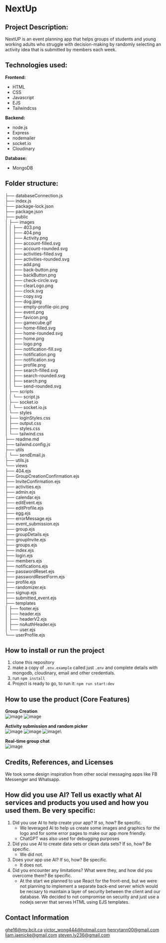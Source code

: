 # NextUp

## Project Description: 

NextUP is an event planning app that helps groups of students and young working adults who struggle with decision-making by randomly selecting an activity idea that is submitted by members each week.

## Technologies used:

**Frontend:**
- HTML
- CSS
- Javascript
- EJS
- Tailwindcss

**Backend:**
- node.js
- Express
- nodemailer
- socket.io
- Cloudinary

**Database:**
- MongoDB

## Folder structure:

├── databaseConnection.js  
├── index.js  
├── package-lock.json  
├── package.json  
├── public  
│   ├── images  
│   │   ├── 403.png  
│   │   ├── 404.png  
│   │   ├── Activity.png  
│   │   ├── account-filled.svg  
│   │   ├── account-rounded.svg  
│   │   ├── activities-filled.svg  
│   │   ├── activities-rounded.svg  
│   │   ├── add.png  
│   │   ├── back-button.png  
│   │   ├── backButton.png  
│   │   ├── check-circle.svg  
│   │   ├── clearLogo.png  
│   │   ├── clock.svg  
│   │   ├── copy.svg  
│   │   ├── dog.jpeg  
│   │   ├── empty-profile-pic.png  
│   │   ├── event.png  
│   │   ├── favicon.png  
│   │   ├── gamecube.gif  
│   │   ├── home-filled.svg  
│   │   ├── home-rounded.svg  
│   │   ├── home.png  
│   │   ├── logo.png  
│   │   ├── notification-fill.svg  
│   │   ├── notification.png  
│   │   ├── notification.svg  
│   │   ├── profile.png  
│   │   ├── search-filled.svg  
│   │   ├── search-rounded.svg  
│   │   ├── search.png  
│   │   └── send-rounded.svg  
│   ├── scripts  
│   │   └── script.js  
│   ├── socket.io  
│   │   └── socket.io.js  
│   └── styles  
│       ├── loginStyles.css  
│       ├── output.css  
│       ├── styles.css  
│       └── tailwind.css  
├── readme.md  
├── tailwind.config.js  
├── utils  
│   └── sendEmail.js  
├── utils.js  
└── views  
    ├── 404.ejs  
    ├── GroupCreationConfirmation.ejs  
    ├── InviteConfirmation.ejs  
    ├── activities.ejs  
    ├── admin.ejs  
    ├── calendar.ejs  
    ├── editEvent.ejs  
    ├── editProfile.ejs  
    ├── egg.ejs  
    ├── errorMessage.ejs  
    ├── event_submission.ejs  
    ├── group.ejs  
    ├── groupDetails.ejs  
    ├── groupInvite.ejs  
    ├── groups.ejs  
    ├── index.ejs  
    ├── login.ejs  
    ├── members.ejs  
    ├── notifications.ejs  
    ├── passwordReset.ejs  
    ├── passwordResetForm.ejs  
    ├── profile.ejs  
    ├── randomizer.ejs  
    ├── signup.ejs  
    ├── submitted_event.ejs  
    ├── templates  
    │   ├── footer.ejs  
    │   ├── header.ejs  
    │   ├── headerV2.ejs  
    │   ├── noAuthHeader.ejs  
    │   └── user.ejs  
    └── userProfile.ejs  
        
## How to install or run the project

1. clone this repository
2. make a copy of ```.env.example``` called just ```.env``` and complete details with mongodb, cloudinary, email and other credentials.
3. run ```npm install```
5. Project is ready to go, to run it: ```npm run start:dev```

## How to use the product (Core Features)

**Group Creation**  
![image](https://github.com/gu1dosan/2800-202410-BBY15/assets/30122825/0f453da5-9931-46c8-88d8-d7f42a3e3f5f)
![image](https://github.com/gu1dosan/2800-202410-BBY15/assets/30122825/fd8f1765-c95a-439a-b3f5-da35bcddb750)

**Activity submission and random picker**  
![image](https://github.com/gu1dosan/2800-202410-BBY15/assets/30122825/86152f35-c09c-4d17-82bd-523d37e7d138)
![image](https://github.com/gu1dosan/2800-202410-BBY15/assets/30122825/10fcc2fe-1edf-49be-9984-e694ff41b282)
![image](https://github.com/gu1dosan/2800-202410-BBY15/assets/30122825/d8d9e52b-3b5e-47db-936d-664ddbd1ac83)\

**Real-time group chat**  
![image](https://github.com/gu1dosan/2800-202410-BBY15/assets/30122825/849bd9c7-7185-4bf4-9e34-fb5003d8ddce)

## Credits, References, and Licenses

We took some design inspiration from other social messaging apps like FB Messenger and Whatsapp.

## How did you use AI? Tell us exactly what AI services and products you used and how you used them. Be very specific:
1. Did you use AI to help create your app? If so, how? Be specific.
   - We leveraged AI to help us create some images and graphics for the logo and for some error pages to make our app more friendly.
   - ChatGPT was also used for debugging purposes
2. Did you use AI to create data sets or clean data sets? If so, how? Be specific.
   - We did not.
3. Does your app use AI? If so, how? Be specific.
   - It does not.
4. Did you encounter any limitations? What were they, and how did you overcome them? Be specific.
   - At the start we planned to use React for the front-end, but we were not planning to implement a separate back-end server which would be necsary to maintain a layer of security between the client and our database. We decided to not compromise on security and just use a nodejs server that serves HTML using EJS templates.

## Contact Information

ghe16@my.bcit.ca
victor_wong444@hotmail.com
henrytann00@gmail.com
liam.jaenicke@gmail.com
steven.ly236@gmail.com
